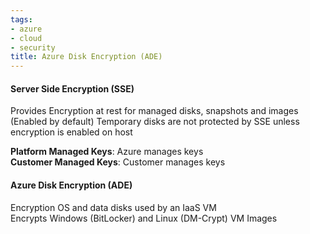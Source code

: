 ```yaml
---
tags:
- azure
- cloud
- security
title: Azure Disk Encryption (ADE)
---
```


#### Server Side Encryption (SSE)  
Provides Encryption at rest for managed disks, snapshots and images (Enabled by default) 
Temporary disks are not protected by SSE unless encryption is enabled on host  

**Platform Managed Keys**: Azure manages keys  
**Customer Managed Keys**: Customer manages keys

#### Azure Disk Encryption (ADE)
Encryption OS and data disks used by an IaaS VM  
Encrypts Windows (BitLocker) and Linux (DM-Crypt) VM Images